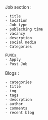 Job section :

    - title 
    - location 
    - Job type 
    - publeching time 
    - vacancy
    - descrption
    - social media 
    - Categories

    FUNCs
    - Apply 
    - Post Job


Blogs : 

    - categories 
    - title 
    - img 
    - tags 
    - descrption 
    - author 
    - comments
    - recent blog